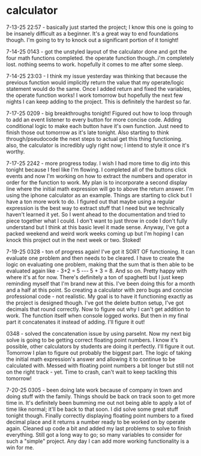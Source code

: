 # calculator

7-13-25 22:57 - basically just started the project; I know this one is going to be insanely difficult as a beginner. It's a great way to end foundations though. I'm going to try to knock out a significant portion of it tonight!

7-14-25 0143 - got the unstyled layout of the calculator done and got the four math functions completed. the operate function though..i'm completely lost. nothing seems to work. hopefully it comes to me after some sleep.

7-14-25 23:03 - I think my issue yesterday was thinking that because the previous function would implicitly return the value that my operate/logic statement would do the same. Once I added return and fixed the variables, the operate function works! I work tomorrow but hopefully the next few nights I can keep adding to the project. This is definitely the hardest so far.

7-17-25 0209 - big breakthroughs tonight! Figured out how to loop through to add an event listener to every button for more concise code. Adding conditional logic to make each button have it's own function. Just need to finish those out tomorrow as it's late tonight. Also starting to think through/pseudocode the next steps to actual get this thing functioning. also, the calculator is incredibly ugly right now; I intend to style it once it's worthy.

7-17-25 2242 - more progress today. I wish I had more time to dig into this tonight because I feel like I'm flowing. I completed all of the buttons click events and now I'm working on how to extract the numbers and operator in order for the function to work. My plan is to incorporate a second display line where the initial math expression will go to above the return answer. I'm using the iphone calculator as an example. Things are starting to click but I have a ton more work to do. I figured out that maybe using a regular expression is the best way to extract stuff that I need but we technically haven't learned it yet. So I went ahead to the documentation and tried to piece together what I could. I don't want to just throw in code I don't fully understand but I think at this basic level it made sense. Anyway, I've got a packed weekend and weird work weeks coming up but I'm hoping I can knock this project out in the next week or two. Stoked!

7-19-25 0328 - ton of progress again! I've got it SORT OF functioning. It can evaluate one problem and then needs to be cleared. I have to create the logic on evaluating one problem, making that the sum that is then able to be evaluated again like - 3+2 = 5 --- 5 + 3 = 8. And so on. Pretty happy with where it's at for now. There's definitely a ton of spaghetti but I just keep reminding myself that I'm brand new at this. I've been doing this for a month and a half at this point. So creating a calculator with zero bugs and concise professional code - not realistic. My goal is to have it functioning exactly as the project is designed though. I've got the delete button setup, I've got decimals that round correctly. Now to figure out why I can't get addition to work. The function itself when console logged works. But then in my final part it concatenates it instead of adding. I'll figure it out!

0348 - solved the concatenation issue by using parseInt. Now my next big solve is going to be getting correct floating point numbers. I know it's possible, other calculators by students are doing it perfectly. I'll figure it out. Tomorrow I plan to figure out probably the biggest part. The logic of taking the initial math expression's answer and allowing it to continue to be calculated with. Messed with floating point numbers a bit longer but still not on the right track - yet. Time to crash, can't wait to keep tackling this tomorrow!

7-20-25 0305 - been doing late work because of company in town and doing stuff with the family. Things should be back on track soon to get more time in. It's definitely been bumming me out not being able to apply a lot of time like normal; it'll be back to that soon. I did solve some great stuff tonight though. Finally correctly displaying floating point numbers to a fixed decimal place and it returns a number ready to be worked on by operate again. Cleaned up code a bit and added my last problems to solve to finish everything. Still got a long way to go; so many variables to consider for such a "simple" project. Any day I can add more working functionality is a win for me.